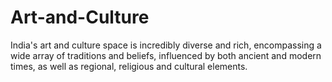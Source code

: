 # Art-and-Culture
India's art and culture space is incredibly diverse and rich, encompassing a wide array of traditions and beliefs, influenced by both ancient and modern times, as well as regional, religious and cultural elements. 
